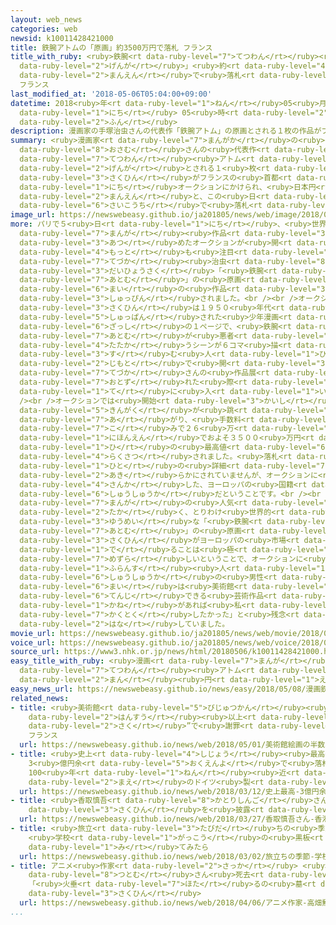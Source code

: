 ```yaml
---
layout: web_news
categories: web
newsid: k10011428421000
title: 鉄腕アトムの「原画」約3500万円で落札 フランス
title_with_ruby: <ruby>鉄腕<rt data-ruby-level="7">てつわん</rt></ruby><ruby>アトム<rt data-ruby-level="7">あとむ</rt></ruby>の「<ruby>原画<rt
  data-ruby-level="2">げんが</rt></ruby>」<ruby>約<rt data-ruby-level="4">やく</rt></ruby>3500<ruby>万円<rt
  data-ruby-level="2">まんえん</rt></ruby>で<ruby>落札<rt data-ruby-level="4">らくさつ</rt></ruby>
  フランス
last_modified_at: '2018-05-06T05:04:00+09:00'
datetime: 2018<ruby>年<rt data-ruby-level="1">ねん</rt></ruby>05<ruby>月<rt data-ruby-level="1">がつ</rt></ruby>06<ruby>日<rt
  data-ruby-level="1">にち</rt></ruby> 05<ruby>時<rt data-ruby-level="2">じ</rt></ruby>04<ruby>分<rt
  data-ruby-level="2">ふん</rt></ruby>
description: 漫画家の手塚治虫さんの代表作「鉄腕アトム」の原画とされる１枚の作品がフランスの首都パリで５日オークションにかけられ、日本円でおよそ３５００万円と、この日の最高値で落札されました。
summary: <ruby>漫画家<rt data-ruby-level="7">まんがか</rt></ruby>の<ruby>手塚<rt data-ruby-level="7">てづか</rt></ruby><ruby>治虫<rt
  data-ruby-level="8">おさむ</rt></ruby>さんの<ruby>代表作<rt data-ruby-level="3">だいひょうさく</rt></ruby>「<ruby>鉄腕<rt
  data-ruby-level="7">てつわん</rt></ruby><ruby>アトム<rt data-ruby-level="7">あとむ</rt></ruby>」の<ruby>原画<rt
  data-ruby-level="2">げんが</rt></ruby>とされる１<ruby>枚<rt data-ruby-level="6">まい</rt></ruby>の<ruby>作品<rt
  data-ruby-level="3">さくひん</rt></ruby>がフランスの<ruby>首都<rt data-ruby-level="3">しゅと</rt></ruby>パリで５<ruby>日<rt
  data-ruby-level="1">にち</rt></ruby>オークションにかけられ、<ruby>日本円<rt data-ruby-level="1">にほんえん</rt></ruby>でおよそ３５００<ruby>万円<rt
  data-ruby-level="2">まんえん</rt></ruby>と、この<ruby>日<rt data-ruby-level="1">ひ</rt></ruby>の<ruby>最高値<rt
  data-ruby-level="6">さいこうち</rt></ruby>で<ruby>落札<rt data-ruby-level="4">らくさつ</rt></ruby>されました。
image_url: https://newswebeasy.github.io/ja201805/news/web/image/2018/05/06/K10011428421_1805060050_1805060051_01_02.jpg
more: パリで５<ruby>日<rt data-ruby-level="1">にち</rt></ruby>、<ruby>世界<rt data-ruby-level="3">せかい</rt></ruby>の<ruby>漫画<rt
  data-ruby-level="7">まんが</rt></ruby><ruby>作品<rt data-ruby-level="3">さくひん</rt></ruby>を<ruby>集<rt
  data-ruby-level="3">あつ</rt></ruby>めたオークションが<ruby>開<rt data-ruby-level="3">ひら</rt></ruby>かれ、<ruby>最<rt
  data-ruby-level="4">もっと</rt></ruby>も<ruby>注目<rt data-ruby-level="3">ちゅうもく</rt></ruby>されるものとして、<ruby>手塚<rt
  data-ruby-level="7">てづか</rt></ruby><ruby>治虫<rt data-ruby-level="8">おさむ</rt></ruby>さんの<ruby>代表作<rt
  data-ruby-level="3">だいひょうさく</rt></ruby>「<ruby>鉄腕<rt data-ruby-level="7">てつわん</rt></ruby><ruby>アトム<rt
  data-ruby-level="7">あとむ</rt></ruby>」の<ruby>原画<rt data-ruby-level="2">げんが</rt></ruby>とされる１<ruby>枚<rt
  data-ruby-level="6">まい</rt></ruby>の<ruby>作品<rt data-ruby-level="3">さくひん</rt></ruby>が<ruby>出品<rt
  data-ruby-level="3">しゅっぴん</rt></ruby>されました。<br /><br />オークション<ruby>会社<rt data-ruby-level="2">がいしゃ</rt></ruby>によりますと、この<ruby>作品<rt
  data-ruby-level="3">さくひん</rt></ruby>は１９５０<ruby>年代<rt data-ruby-level="3">ねんだい</rt></ruby>に<ruby>出版<rt
  data-ruby-level="5">しゅっぱん</rt></ruby>された<ruby>少年漫画<rt data-ruby-level="7">しょうねんまんが</rt></ruby><ruby>雑誌<rt
  data-ruby-level="6">ざっし</rt></ruby>の１ページで、<ruby>鉄腕<rt data-ruby-level="7">てつわん</rt></ruby><ruby>アトム<rt
  data-ruby-level="7">あとむ</rt></ruby>が<ruby>悪者<rt data-ruby-level="3">わるもの</rt></ruby>と<ruby>戦<rt
  data-ruby-level="4">たたか</rt></ruby>うシーンが６コマ<ruby>描<rt data-ruby-level="7">えが</rt></ruby>かれていて、オーストラリアに<ruby>住<rt
  data-ruby-level="3">す</rt></ruby>む<ruby>人<rt data-ruby-level="1">ひと</rt></ruby>が、かつて<ruby>地元<rt
  data-ruby-level="2">じもと</rt></ruby>で<ruby>開<rt data-ruby-level="3">ひら</rt></ruby>かれた<ruby>手塚<rt
  data-ruby-level="7">てづか</rt></ruby>さんの<ruby>作品展<rt data-ruby-level="6">さくひんてん</rt></ruby>を<ruby>訪<rt
  data-ruby-level="7">おとず</rt></ruby>れた<ruby>際<rt data-ruby-level="5">さい</rt></ruby>に<ruby>手<rt
  data-ruby-level="1">て</rt></ruby>に<ruby>入<rt data-ruby-level="1">い</rt></ruby>れたということです。<br
  /><br />オークションでは<ruby>開始<rt data-ruby-level="3">かいし</rt></ruby>と<ruby>同時<rt data-ruby-level="2">どうじ</rt></ruby>に<ruby>金額<rt
  data-ruby-level="5">きんがく</rt></ruby>が<ruby>跳<rt data-ruby-level="7">は</rt></ruby>ね<ruby>上<rt
  data-ruby-level="7">あ</rt></ruby>がり、<ruby>手数料<rt data-ruby-level="4">てすうりょう</rt></ruby><ruby>込<rt
  data-ruby-level="7">こ</rt></ruby>みで２６<ruby>万<rt data-ruby-level="2">まん</rt></ruby>９４００ユーロ、<ruby>日本円<rt
  data-ruby-level="1">にほんえん</rt></ruby>でおよそ３５００<ruby>万円<rt data-ruby-level="2">まんえん</rt></ruby>と、この<ruby>日<rt
  data-ruby-level="1">ひ</rt></ruby>の<ruby>最高値<rt data-ruby-level="6">さいこうち</rt></ruby>で<ruby>落札<rt
  data-ruby-level="4">らくさつ</rt></ruby>されました。<ruby>落札<rt data-ruby-level="4">らくさつ</rt></ruby>した<ruby>人<rt
  data-ruby-level="1">ひと</rt></ruby>の<ruby>詳細<rt data-ruby-level="7">しょうさい</rt></ruby>は<ruby>明<rt
  data-ruby-level="2">あき</rt></ruby>らかにされていませんが、オークションに<ruby>電話<rt data-ruby-level="2">でんわ</rt></ruby>で<ruby>参加<rt
  data-ruby-level="4">さんか</rt></ruby>した、ヨーロッパの<ruby>国籍<rt data-ruby-level="7">こくせき</rt></ruby>の<ruby>収集家<rt
  data-ruby-level="6">しゅうしゅうか</rt></ruby>だということです。<br /><br />フランスでは<ruby>日本<rt data-ruby-level="1">にっぽん</rt></ruby>の<ruby>漫画<rt
  data-ruby-level="7">まんが</rt></ruby>の<ruby>人気<rt data-ruby-level="1">にんき</rt></ruby>が<ruby>高<rt
  data-ruby-level="2">たか</rt></ruby>く、とりわけ<ruby>世界的<rt data-ruby-level="4">せかいてき</rt></ruby>に<ruby>有名<rt
  data-ruby-level="3">ゆうめい</rt></ruby>な「<ruby>鉄腕<rt data-ruby-level="7">てつわん</rt></ruby><ruby>アトム<rt
  data-ruby-level="7">あとむ</rt></ruby>」の<ruby>原画<rt data-ruby-level="2">げんが</rt></ruby>とされる<ruby>作品<rt
  data-ruby-level="3">さくひん</rt></ruby>がヨーロッパの<ruby>市場<rt data-ruby-level="2">しじょう</rt></ruby>に<ruby>出<rt
  data-ruby-level="1">で</rt></ruby>ることは<ruby>極<rt data-ruby-level="7">きわ</rt></ruby>めて<ruby>珍<rt
  data-ruby-level="7">めずら</rt></ruby>しいということで、オークションに<ruby>参加<rt data-ruby-level="4">さんか</rt></ruby>した<ruby>フランス<rt
  data-ruby-level="1">ふらんす</rt></ruby><ruby>人<rt data-ruby-level="1">じん</rt></ruby>の<ruby>収集家<rt
  data-ruby-level="6">しゅうしゅうか</rt></ruby>の<ruby>男性<rt data-ruby-level="5">だんせい</rt></ruby>は「この１<ruby>枚<rt
  data-ruby-level="6">まい</rt></ruby>は<ruby>美術館<rt data-ruby-level="5">びじゅつかん</rt></ruby>にも<ruby>展示<rt
  data-ruby-level="6">てんじ</rt></ruby>できる<ruby>芸術作品<rt data-ruby-level="5">げいじゅつさくひん</rt></ruby>で、お<ruby>金<rt
  data-ruby-level="1">かね</rt></ruby>があれば<ruby>私<rt data-ruby-level="8">わたし</rt></ruby>が<ruby>獲得<rt
  data-ruby-level="7">かくとく</rt></ruby>したかった」と<ruby>残念<rt data-ruby-level="4">ざんねん</rt></ruby>そうに<ruby>話<rt
  data-ruby-level="2">はな</rt></ruby>していました。
movie_url: https://newswebeasy.github.io/ja201805/news/web/movie/2018/05/06/k10011428421_201805060524_201805060530.mp4
voice_url: https://newswebeasy.github.io/ja201805/news/web/voice/2018/05/06/k10011428421_201805060524_201805060530.mp3
source_url: https://www3.nhk.or.jp/news/html/20180506/k10011428421000.html
easy_title_with_ruby: <ruby>漫画<rt data-ruby-level="7">まんが</rt></ruby>「<ruby>鉄腕<rt
  data-ruby-level="7">てつわん</rt></ruby><ruby>アトム<rt data-ruby-level="7">あとむ</rt></ruby>」の１ページがオークションで３５００<ruby>万<rt
  data-ruby-level="2">まん</rt></ruby><ruby>円<rt data-ruby-level="1">えん</rt></ruby>
easy_news_url: https://newswebeasy.github.io/news/easy/2018/05/08/漫画鉄腕アトムの1ページがオークションで3500万円
related_news:
- title: <ruby>美術館<rt data-ruby-level="5">びじゅつかん</rt></ruby><ruby>絵画<rt data-ruby-level="2">かいが</rt></ruby>の<ruby>半数<rt
    data-ruby-level="2">はんすう</rt></ruby><ruby>以上<rt data-ruby-level="4">いじょう</rt></ruby>“がん<ruby>作<rt
    data-ruby-level="2">さく</rt></ruby>”で<ruby>謝罪<rt data-ruby-level="5">しゃざい</rt></ruby>
    フランス
  url: https://newswebeasy.github.io/news/web/2018/05/01/美術館絵画の半数以上がん作で謝罪-フランス
- title: <ruby>史上<rt data-ruby-level="4">しじょう</rt></ruby><ruby>最高<rt data-ruby-level="4">さいこう</rt></ruby>
    3<ruby>億円余<rt data-ruby-level="5">おくえんよ</rt></ruby>で<ruby>落札<rt data-ruby-level="4">らくさつ</rt></ruby>
    100<ruby>年<rt data-ruby-level="1">ねん</rt></ruby><ruby>近<rt data-ruby-level="2">ちか</rt></ruby>く<ruby>前<rt
    data-ruby-level="2">まえ</rt></ruby>のドイツ<ruby>製<rt data-ruby-level="5">せい</rt></ruby>カメラ
  url: https://newswebeasy.github.io/news/web/2018/03/12/史上最高-3億円余で落札-100年近く前のドイツ製カメラ
- title: <ruby>香取慎吾<rt data-ruby-level="8">かとりしんご</rt></ruby>さん <ruby>香港<rt data-ruby-level="8">ほんこん</rt></ruby>でアート<ruby>作品<rt
    data-ruby-level="3">さくひん</rt></ruby>を<ruby>披露<rt data-ruby-level="7">ひろう</rt></ruby>
  url: https://newswebeasy.github.io/news/web/2018/03/27/香取慎吾さん-香港でアート作品を披露
- title: <ruby>旅立<rt data-ruby-level="3">たびだ</rt></ruby>ちの<ruby>季節<rt data-ruby-level="4">きせつ</rt></ruby>
    <ruby>学校<rt data-ruby-level="1">がっこう</rt></ruby>の<ruby>黒板<rt data-ruby-level="3">こくばん</rt></ruby>を<ruby>見<rt
    data-ruby-level="1">み</rt></ruby>てみたら
  url: https://newswebeasy.github.io/news/web/2018/03/02/旅立ちの季節-学校の黒板を見てみたら
- title: アニメ<ruby>作家<rt data-ruby-level="2">さっか</rt></ruby> <ruby>高畑<rt data-ruby-level="3">たかはた</rt></ruby><ruby>勲<rt
    data-ruby-level="8">つとむ</rt></ruby>さん<ruby>死去<rt data-ruby-level="3">しきょ</rt></ruby>
    「<ruby>火垂<rt data-ruby-level="7">ほた</rt></ruby>るの<ruby>墓<rt data-ruby-level="7">はか</rt></ruby>」などの<ruby>作品<rt
    data-ruby-level="3">さくひん</rt></ruby>
  url: https://newswebeasy.github.io/news/web/2018/04/06/アニメ作家-高畑勲さん死去-火垂るの墓などの作品
...
```

